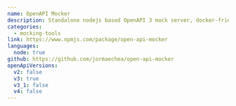 ```yaml
---
name: OpenAPI Mocker
description: Standalone nodejs based OpenAPI 3 mock server, docker-friendly with request validation and autoreload.
categories:
  - mocking-tools
link: https://www.npmjs.com/package/open-api-mocker
languages:
  node: true
github: https://github.com/jormaechea/open-api-mocker
openApiVersions:
  v2: false
  v3: true
  v3_1: false
  v4: false
---
```

